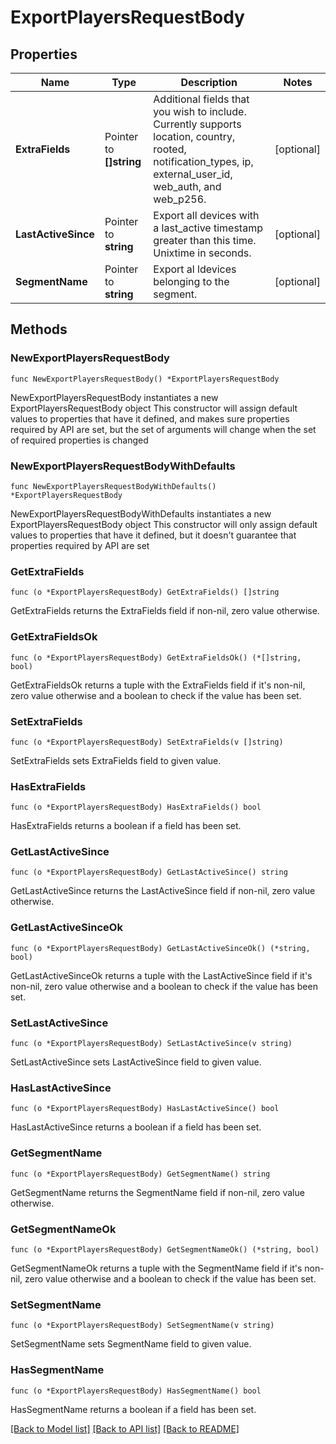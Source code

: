 # ExportPlayersRequestBody

## Properties

Name | Type | Description | Notes
------------ | ------------- | ------------- | -------------
**ExtraFields** | Pointer to **[]string** | Additional fields that you wish to include. Currently supports location, country, rooted, notification_types, ip, external_user_id, web_auth, and web_p256. | [optional] 
**LastActiveSince** | Pointer to **string** | Export all devices with a last_active timestamp greater than this time.  Unixtime in seconds. | [optional] 
**SegmentName** | Pointer to **string** | Export al ldevices belonging to the segment. | [optional] 

## Methods

### NewExportPlayersRequestBody

`func NewExportPlayersRequestBody() *ExportPlayersRequestBody`

NewExportPlayersRequestBody instantiates a new ExportPlayersRequestBody object
This constructor will assign default values to properties that have it defined,
and makes sure properties required by API are set, but the set of arguments
will change when the set of required properties is changed

### NewExportPlayersRequestBodyWithDefaults

`func NewExportPlayersRequestBodyWithDefaults() *ExportPlayersRequestBody`

NewExportPlayersRequestBodyWithDefaults instantiates a new ExportPlayersRequestBody object
This constructor will only assign default values to properties that have it defined,
but it doesn't guarantee that properties required by API are set

### GetExtraFields

`func (o *ExportPlayersRequestBody) GetExtraFields() []string`

GetExtraFields returns the ExtraFields field if non-nil, zero value otherwise.

### GetExtraFieldsOk

`func (o *ExportPlayersRequestBody) GetExtraFieldsOk() (*[]string, bool)`

GetExtraFieldsOk returns a tuple with the ExtraFields field if it's non-nil, zero value otherwise
and a boolean to check if the value has been set.

### SetExtraFields

`func (o *ExportPlayersRequestBody) SetExtraFields(v []string)`

SetExtraFields sets ExtraFields field to given value.

### HasExtraFields

`func (o *ExportPlayersRequestBody) HasExtraFields() bool`

HasExtraFields returns a boolean if a field has been set.

### GetLastActiveSince

`func (o *ExportPlayersRequestBody) GetLastActiveSince() string`

GetLastActiveSince returns the LastActiveSince field if non-nil, zero value otherwise.

### GetLastActiveSinceOk

`func (o *ExportPlayersRequestBody) GetLastActiveSinceOk() (*string, bool)`

GetLastActiveSinceOk returns a tuple with the LastActiveSince field if it's non-nil, zero value otherwise
and a boolean to check if the value has been set.

### SetLastActiveSince

`func (o *ExportPlayersRequestBody) SetLastActiveSince(v string)`

SetLastActiveSince sets LastActiveSince field to given value.

### HasLastActiveSince

`func (o *ExportPlayersRequestBody) HasLastActiveSince() bool`

HasLastActiveSince returns a boolean if a field has been set.

### GetSegmentName

`func (o *ExportPlayersRequestBody) GetSegmentName() string`

GetSegmentName returns the SegmentName field if non-nil, zero value otherwise.

### GetSegmentNameOk

`func (o *ExportPlayersRequestBody) GetSegmentNameOk() (*string, bool)`

GetSegmentNameOk returns a tuple with the SegmentName field if it's non-nil, zero value otherwise
and a boolean to check if the value has been set.

### SetSegmentName

`func (o *ExportPlayersRequestBody) SetSegmentName(v string)`

SetSegmentName sets SegmentName field to given value.

### HasSegmentName

`func (o *ExportPlayersRequestBody) HasSegmentName() bool`

HasSegmentName returns a boolean if a field has been set.


[[Back to Model list]](../README.md#documentation-for-models) [[Back to API list]](../README.md#documentation-for-api-endpoints) [[Back to README]](../README.md)


